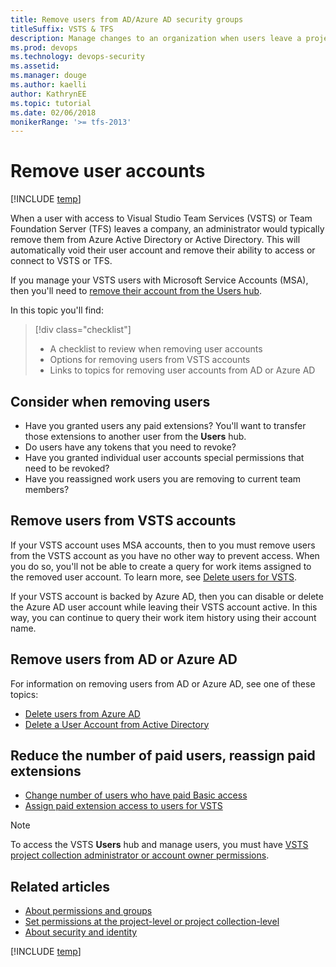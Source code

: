 ```yaml
---
title: Remove users from AD/Azure AD security groups 
titleSuffix: VSTS & TFS
description: Manage changes to an organization when users leave a project or company by removing their user account from AD/Azure AD security groups  
ms.prod: devops
ms.technology: devops-security
ms.assetid: 
ms.manager: douge
ms.author: kaelli
author: KathrynEE
ms.topic: tutorial
ms.date: 02/06/2018
monikerRange: '>= tfs-2013'
---
```


# Remove user accounts

[!INCLUDE [temp](../../_shared/version-vsts-tfs-all-versions.md)]

When a user with access to Visual Studio Team Services (VSTS) or Team Foundation Server (TFS) leaves a company, an administrator would typically remove them from Azure Active Directory or Active Directory. This will automatically void their user account and remove their ability to access or connect to VSTS or TFS. 

If you manage your VSTS users with Microsoft Service Accounts (MSA), then you'll need to [remove their account from the Users hub](../accounts/delete-organization-users.md). 

In this topic you'll find:
> [!div class="checklist"]
> * A checklist to review when removing user accounts
> * Options for removing users from VSTS accounts
> * Links to topics for removing user accounts from AD or Azure AD  

## Consider when removing users

* Have you granted users any paid extensions? You'll want to transfer those extensions to another user from the **Users** hub. 
* Do users have any tokens that you need to revoke?
* Have you granted individual user accounts special permissions that need to be revoked? 
* Have you reassigned work users you are removing to current team members? 

## Remove users from VSTS accounts

If your VSTS account uses MSA accounts, then to you must remove users from the VSTS account as you have no other way to prevent access. When you do so, you'll not be able to create a query for work items assigned to the removed user account. To learn more, see [Delete users for VSTS](../accounts/delete-organization-users.md).

If your VSTS account is backed by Azure AD, then you can disable or delete the Azure AD user account while leaving their VSTS account active. In this way, you can continue to query their work item history using their account name.

## Remove users from AD or Azure AD

For information on removing users from AD or Azure AD, see one of these topics: 

* [Delete users from Azure AD](https://docs.microsoft.com/azure/active-directory/add-users-azure-active-directory#delete-users-from-azure-ad)
* [Delete a User Account from Active Directory](https://technet.microsoft.com/library/cc753730.aspx)

## Reduce the number of paid users, reassign paid extensions

* [Change number of users who have paid Basic access](../../billing/buy-basic-access-add-users.md)
* [Assign paid extension access to users for VSTS](../../marketplace/assign-paid-extensions.md)

> [!NOTE]
> To access the VSTS **Users** hub and manage users, you must have 
[VSTS project collection administrator or account owner permissions](lookup-organization-owner-admin.md).

## Related articles

* [About permissions and groups](../../organizations/security/about-permissions.md)
* [Set permissions at the project-level or project collection-level](set-project-collection-level-permissions.md)
* [About security and identity](about-security-identity.md)

[!INCLUDE [temp](../../_shared/help-support-shared.md)]
